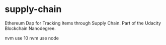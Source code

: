 # supply-chain
Ethereum Dap for Tracking Items through Supply Chain. Part of the Udacity Blockchain Nanodegree.


nvm use 10
nvm use node
